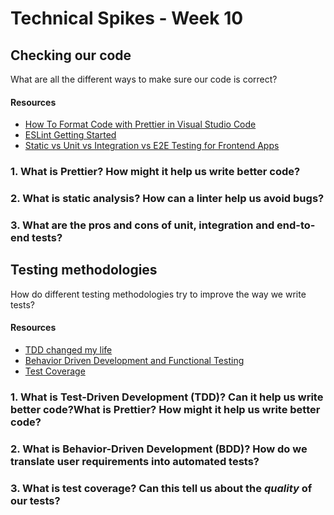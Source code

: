 # Technical Spikes - Week 10

## Checking our code

What are all the different ways to make sure our code is correct?

#### Resources

- [How To Format Code with Prettier in Visual Studio Code](https://www.digitalocean.com/community/tutorials/how-to-format-code-with-prettier-in-visual-studio-code)
- [ESLint Getting Started](https://eslint.org/docs/user-guide/getting-started)
- [Static vs Unit vs Integration vs E2E Testing for Frontend Apps](https://kentcdodds.com/blog/static-vs-unit-vs-integration-vs-e2e-tests)

### 1. What is Prettier? How might it help us write better code?

### 2. What is static analysis? How can a linter help us avoid bugs?

### 3. What are the pros and cons of unit, integration and end-to-end tests?

## Testing methodologies

How do different testing methodologies try to improve the way we write tests?

#### Resources

- [TDD changed my life](https://medium.com/javascript-scene/tdd-changed-my-life-5af0ce099f80)
- [Behavior Driven Development and Functional Testing](https://medium.com/javascript-scene/behavior-driven-development-bdd-and-functional-testing-62084ad7f1f2)
- [Test Coverage](https://www.martinfowler.com/bliki/TestCoverage.html)

### 1. What is Test-Driven Development (TDD)? Can it help us write better code?What is Prettier? How might it help us write better code?

### 2. What is Behavior-Driven Development (BDD)? How do we translate user requirements into automated tests?

### 3. What is test coverage? Can this tell us about the _quality_ of our tests?
